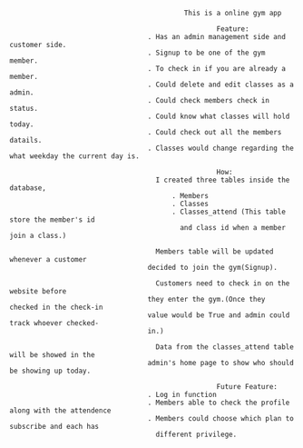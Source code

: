                                                This is a online gym app

                                                       Feature:
                                      . Has an admin management side and customer side.
                                      . Signup to be one of the gym member.
                                      . To check in if you are already a member.
                                      . Could delete and edit classes as a admin.
                                      . Could check members check in status.
                                      . Could know what classes will hold today.
                                      . Could check out all the members datails.
                                      . Classes would change regarding the what weekday the current day is.

                                                       How:
                                        I created three tables inside the database,
                                            . Members
                                            . Classes
                                            . Classes_attend (This table store the member's id
                                              and class id when a member join a class.)

                                        Members table will be updated whenever a customer
                                      decided to join the gym(Signup).

                                        Customers need to check in on the website before   
                                      they enter the gym.(Once they checked in the check-in
                                      value would be True and admin could track whoever checked-
                                      in.)

                                        Data from the classes_attend table will be showed in the
                                      admin's home page to show who should be showing up today.

                                                       Future Feature:
                                      . Log in function
                                      . Members able to check the profile along with the attendence
                                      . Members could choose which plan to subscribe and each has
                                        different privilege.



